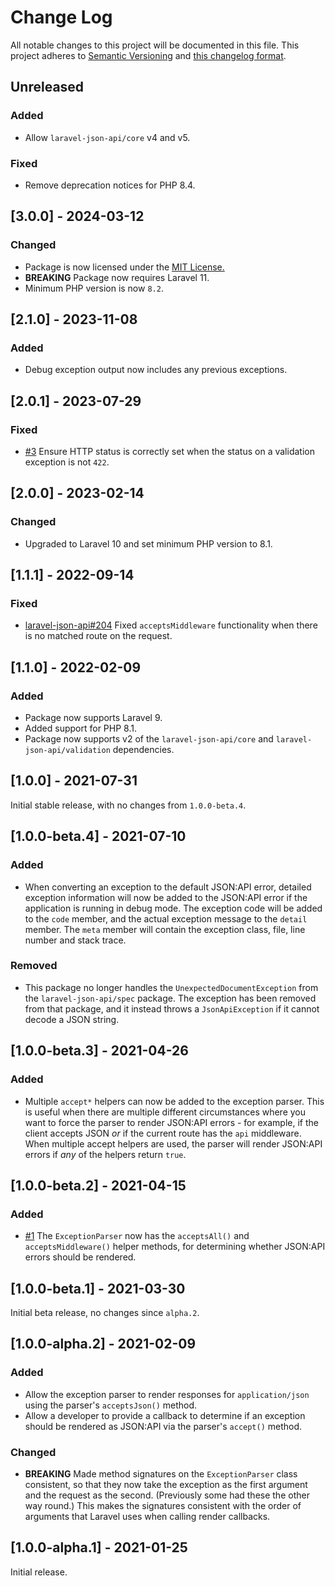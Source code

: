 # Change Log

All notable changes to this project will be documented in this file. This project adheres to
[Semantic Versioning](http://semver.org/) and [this changelog format](http://keepachangelog.com/).

## Unreleased

### Added

- Allow `laravel-json-api/core` v4 and v5.

### Fixed

- Remove deprecation notices for PHP 8.4.

## [3.0.0] - 2024-03-12

### Changed

- Package is now licensed under the [MIT License.](./LICENSE)
- **BREAKING** Package now requires Laravel 11.
- Minimum PHP version is now `8.2`.

## [2.1.0] - 2023-11-08

### Added

- Debug exception output now includes any previous exceptions.

## [2.0.1] - 2023-07-29

### Fixed

- [#3](https://github.com/laravel-json-api/exceptions/issues/3) Ensure HTTP status is correctly set when the status on a
  validation exception is not `422`.

## [2.0.0] - 2023-02-14

### Changed

- Upgraded to Laravel 10 and set minimum PHP version to 8.1.

## [1.1.1] - 2022-09-14

### Fixed

- [laravel-json-api#204](https://github.com/laravel-json-api/laravel/issues/204) Fixed `acceptsMiddleware` functionality
  when there is no matched route on the request.

## [1.1.0] - 2022-02-09

### Added

- Package now supports Laravel 9.
- Added support for PHP 8.1.
- Package now supports v2 of the `laravel-json-api/core` and `laravel-json-api/validation` dependencies.

## [1.0.0] - 2021-07-31

Initial stable release, with no changes from `1.0.0-beta.4`.

## [1.0.0-beta.4] - 2021-07-10

### Added

- When converting an exception to the default JSON:API error, detailed exception information will now be added to the
  JSON:API error if the application is running in debug mode. The exception code will be added to the `code` member, and
  the actual exception message to the `detail` member. The `meta` member will contain the exception class, file, line
  number and stack trace.

### Removed

- This package no longer handles the `UnexpectedDocumentException` from the `laravel-json-api/spec` package. The
  exception has been removed from that package, and it instead throws a `JsonApiException` if it cannot decode a JSON
  string.

## [1.0.0-beta.3] - 2021-04-26

### Added

- Multiple `accept*` helpers can now be added to the exception parser. This is useful when there are multiple different
  circumstances where you want to force the parser to render JSON:API errors - for example, if the client accepts JSON
  *or* if the current route has the `api` middleware. When multiple accept helpers are used, the parser will render
  JSON:API errors if *any* of the helpers return `true`.

## [1.0.0-beta.2] - 2021-04-15

### Added

- [#1](https://github.com/laravel-json-api/exceptions/pull/1) The `ExceptionParser` now has the `acceptsAll()`
  and `acceptsMiddleware()` helper methods, for determining whether JSON:API errors should be rendered.

## [1.0.0-beta.1] - 2021-03-30

Initial beta release, no changes since `alpha.2`.

## [1.0.0-alpha.2] - 2021-02-09

### Added

- Allow the exception parser to render responses for `application/json` using the parser's `acceptsJson()` method.
- Allow a developer to provide a callback to determine if an exception should be rendered as JSON:API via the
  parser's `accept()` method.

### Changed

- **BREAKING** Made method signatures on the `ExceptionParser` class consistent, so that they now take the exception as
  the first argument and the request as the second. (Previously some had these the other way round.) This makes the
  signatures consistent with the order of arguments that Laravel uses when calling render callbacks.

## [1.0.0-alpha.1] - 2021-01-25

Initial release.
